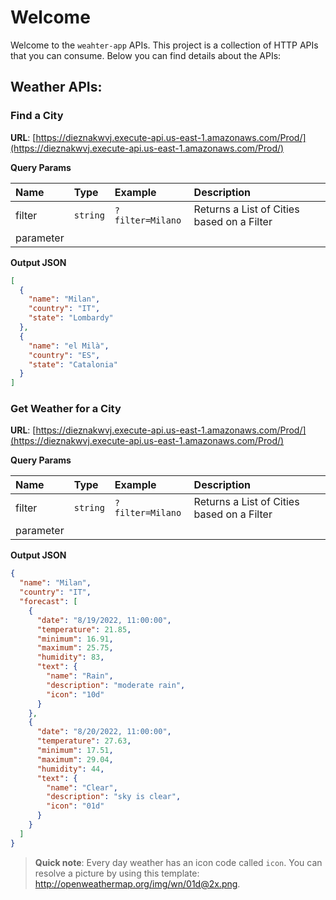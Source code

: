# Welcome

Welcome to the `weahter-app` APIs. This project is a collection of HTTP APIs 
that you can consume. Below you can find details about the APIs:

## Weather APIs:

### Find a City

**URL**: [https://dieznakwvj.execute-api.us-east-1.amazonaws.com/Prod/](https://dieznakwvj.execute-api.us-east-1.amazonaws.com/Prod/)

**Query Params**

| Name | Type | Example | Description | 
| :--- | :--- | :--- | :--- |
| filter | `string` | `?filter=Milano` | Returns a List of Cities based on a Filter
parameter |

**Output JSON**

```json
[
  {
    "name": "Milan",
    "country": "IT",
    "state": "Lombardy"
  },
  {
    "name": "el Milà",
    "country": "ES",
    "state": "Catalonia"
  }
]
```

### Get Weather for a City

**URL**: [https://dieznakwvj.execute-api.us-east-1.amazonaws.com/Prod/](https://dieznakwvj.execute-api.us-east-1.amazonaws.com/Prod/)

**Query Params**

| Name | Type | Example | Description | 
| :--- | :--- | :--- | :--- |
| filter | `string` | `?filter=Milano` | Returns a List of Cities based on a Filter
parameter |

**Output JSON**

```json
{
  "name": "Milan",
  "country": "IT",
  "forecast": [
    {
      "date": "8/19/2022, 11:00:00",
      "temperature": 21.85,
      "minimum": 16.91,
      "maximum": 25.75,
      "humidity": 83,
      "text": {
        "name": "Rain",
        "description": "moderate rain",
        "icon": "10d"
      }
    },
    {
      "date": "8/20/2022, 11:00:00",
      "temperature": 27.63,
      "minimum": 17.51,
      "maximum": 29.04,
      "humidity": 44,
      "text": {
        "name": "Clear",
        "description": "sky is clear",
        "icon": "01d"
      }
    }
  ]
}
```

 > **Quick note**: Every day weather has an icon code called `icon`. You can resolve a picture
 by using this template: http://openweathermap.org/img/wn/01d@2x.png. <br />